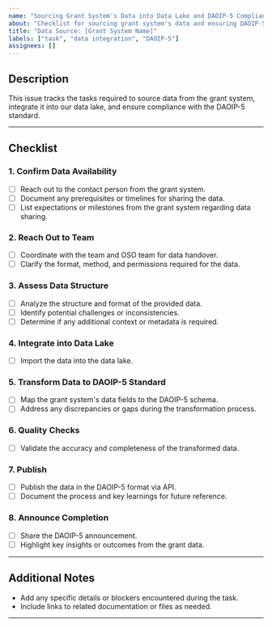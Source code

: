 ```yaml
---
name: "Sourcing Grant System's Data into Data Lake and DAOIP-5 Compliance"
about: "Checklist for sourcing grant system's data and ensuring DAOIP-5 compliance"
title: "Data Source: [Grant System Name]"
labels: ["task", "data integration", "DAOIP-5"]
assignees: []
---
```


## Description
This issue tracks the tasks required to source data from the grant system, integrate it into our data lake, and ensure compliance with the DAOIP-5 standard.

---

## Checklist

### 1. Confirm Data Availability
- [ ] Reach out to the contact person from the grant system.
- [ ] Document any prerequisites or timelines for sharing the data.
- [ ] List expectations or milestones from the grant system regarding data sharing.

### 2. Reach Out to Team
- [ ] Coordinate with the team and OSO team for data handover.
- [ ] Clarify the format, method, and permissions required for the data.

### 3. Assess Data Structure
- [ ] Analyze the structure and format of the provided data.
- [ ] Identify potential challenges or inconsistencies.
- [ ] Determine if any additional context or metadata is required.

### 4. Integrate into Data Lake
- [ ] Import the data into the data lake.

### 5. Transform Data to DAOIP-5 Standard
- [ ] Map the grant system's data fields to the DAOIP-5 schema.
- [ ] Address any discrepancies or gaps during the transformation process.

### 6. Quality Checks
- [ ] Validate the accuracy and completeness of the transformed data.

### 7. Publish
- [ ] Publish the data in the DAOIP-5 format via API.
- [ ] Document the process and key learnings for future reference.

### 8. Announce Completion
- [ ] Share the DAOIP-5 announcement.
- [ ] Highlight key insights or outcomes from the grant data.

---

## Additional Notes
- Add any specific details or blockers encountered during the task.
- Include links to related documentation or files as needed.

---
